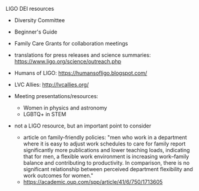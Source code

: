 LIGO DEI resources

* Diversity Committee
* Beginner's Guide
* Family Care Grants for collaboration meetings
* translations for press releases and science summaries: https://www.ligo.org/science/outreach.php
* Humans of LIGO: https://humansofligo.blogspot.com/
* LVC Allies: http://lvcallies.org/

* Meeting presentations/resources:
  * Women in physics and astronomy
  * LGBTQ+ in STEM
  
* not a LIGO resource, but an important point to consider
  * article on family-friendly policies: "men who work in a department where it is easy to adjust work schedules to care for family report significantly more publications and lower teaching loads, indicating that for men, a flexible work environment is increasing work–family balance and contributing to productivity. In comparison, there is no significant relationship between perceived department flexibility and work outcomes for women." 
  * https://academic.oup.com/spp/article/41/6/750/1713605
